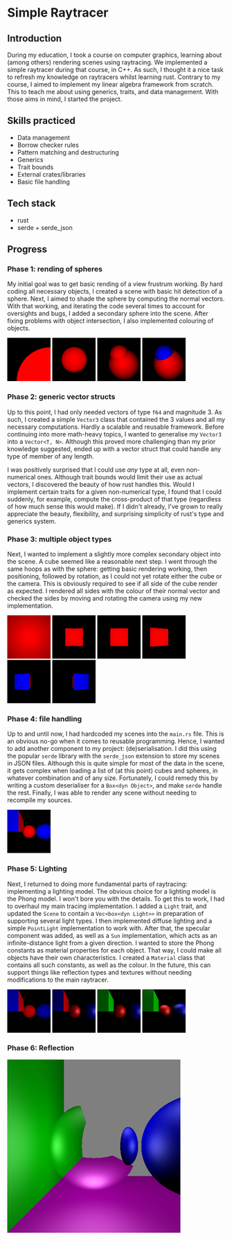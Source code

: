 # Simple Raytracer

## Introduction

During my education, I took a course on computer graphics, learning about (among others)
rendering scenes using raytracing. We implemented a simple raytracer during that course, in C++.
As such, I thought it a nice task to refresh my knowledge on raytracers whilst learning rust.
Contrary to my course, I aimed to implement my linear algebra framework from scratch. This to
teach me about using generics, traits, and data management. With those aims in mind, I started
the project.

## Skills practiced

- Data management
- Borrow checker rules
- Pattern matching and destructuring
- Generics
- Trait bounds
- External crates/libraries
- Basic file handling

## Tech stack

- rust
- serde + serde_json

## Progress

### Phase 1: rending of spheres

My initial goal was to get basic rending of a view frustrum working. By hard coding all
necessary objects, I created a scene with basic hit detection of a sphere. Next, I aimed to
shade the sphere by computing the normal vectors. With that working, and iterating the code
several times to account for oversights and bugs, I added a secondary sphere into the scene.
After fixing problems with object intersection, I also implemented colouring of objects.

![image](images/result1.png)
![image](images/result2.png)
![image](images/result3.png)
![image](images/result4.png)

### Phase 2: generic vector structs

Up to this point, I had only needed vectors of type `f64` and magnitude 3. As such, I created a
simple `Vector3` class that contained the 3 values and all my necessary computations. Hardly a
scalable and reusable framework. Before continuing into more math-heavy topics, I wanted to
generalise my `Vector3` into a `Vector<T, N>`. Although this proved more challenging than my
prior knowledge suggested, ended up with a vector struct that could handle any type of member of
any length.

I was positively surprised that I could use _any_ type at all, even non-numerical ones. Although
trait bounds would limit their use as actual vectors, I discovered the beauty of how rust
handles this. Would I implement certain traits for a given non-numerical type, I found that I
could suddenly, for example, compute the cross-product of that type (regardless of how much
sense this would make). If I didn't already, I've grown to really appreciate the beauty,
flexibility, and surprising simplicity of rust's type and generics system.

### Phase 3: multiple object types

Next, I wanted to implement a slightly more complex secondary object into the scene. A cube
seemed like a reasonable next step. I went through the same hoops as with the sphere: getting
basic rendering working, then positioning, followed by rotation, as I could not yet rotate
either the cube or the camera. This is obviously required to see if all side of the cube render
as expected. I rendered all sides with the colour of their normal vector and checked the sides
by moving and rotating the camera using my new implementation.

![image](images/result_cube_1.png)
![image](images/result_cube_2.png)
![image](images/result_cube_3.png)
![image](images/result_cube_4.png)
![image](images/result_cube_5.png)
![image](images/result_cube_6.png)

### Phase 4: file handling

Up to and until now, I had hardcoded my scenes into the `main.rs` file. This is an obvious no-go
when it comes to reusable programming. Hence, I wanted to add another component to my project:
(de)serialisation. I did this using the popular `serde` library with the `serde_json` extension
to store my scenes in JSON files. Although this is quite simple for most of the data in the
scene, it gets complex when loading a list of (at this point) cubes and spheres, in whatever
combination and of any size. Fortunately, I could remedy this by writing a custom deserialiser for
a `Box<dyn Object>`, and make `serde` handle the rest. Finally, I was able to render any scene
without needing to recompile my sources.

![image](images/result_file_handling.png)

### Phase 5: Lighting

Next, I returned to doing more fundamental parts of raytracing: implementing a lighting model. The
obvious choice for a lighting model is the Phong model. I won't bore you with the details. To 
get this to work, I had to overhaul my main tracing implementation. I added a `Light` trait, and 
updated the `Scene` to contain a `Vec<box<dyn Light>>` in preparation of supporting several 
light types. I then implemented diffuse lighting and a simple `PointLight` implementation to 
work with. After that, the specular component was added, as well as a `Sun` implementation, 
which acts as an infinite-distance light from a given direction. I wanted to store the Phong 
constants as material properties for each object. That way, I could make all objects have their 
own characteristics. I created a `Material` class that contains all such constants, as well as 
the colour. In the future, this can support things like reflection types and textures without 
needing modifications to the main raytracer.

![image](images/result_phong_1.png)
![image](images/result_phong_2.png)
![image](images/result_phong_3.png)
![image](images/result_phong_4.png)

### Phase 6: Reflection

![image](images/result_viewport.png)

